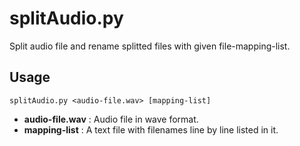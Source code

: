 # splitAudio.py
Split audio file and rename splitted files with given file-mapping-list.

## Usage

    splitAudio.py <audio-file.wav> [mapping-list]
  
- **audio-file.wav** : Audio file in wave format.
- **mapping-list** : A text file with filenames line by line listed in it.
